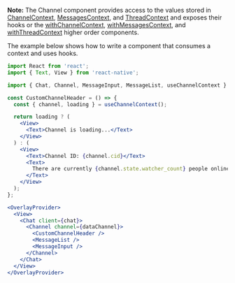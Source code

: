 **Note:** The Channel component provides access to the values stored in [ChannelContext](#channelcontext), [MessagesContext](#messagescontext), and [ThreadContext](#threadcontext) and exposes their hooks or the [withChannelContext](#withchannelcontext), [withMessagesContext](#withmessagescontext), and [withThreadContext](#withthreadcontext) higher order components.

The example below shows how to write a component that consumes a context and uses hooks.

```jsx static
import React from 'react';
import { Text, View } from 'react-native';

import { Chat, Channel, MessageInput, MessageList, useChannelContext } from 'stream-chat-react-native';

const CustomChannelHeader = () => {
  const { channel, loading } = useChannelContext();

  return loading ? (
    <View>
      <Text>Channel is loading...</Text>
    </View>
  ) : (
    <View>
      <Text>Channel ID: {channel.cid}</Text>
      <Text>
        There are currently {channel.state.watcher_count} people online
      </Text>
    </View>
  );
};

<OverlayProvider>
  <View>
    <Chat client={chat}>
      <Channel channel={dataChannel}>
        <CustomChannelHeader />
        <MessageList />
        <MessageInput />
      </Channel>
    </Chat>
  </View>
</OverlayProvider>
```
